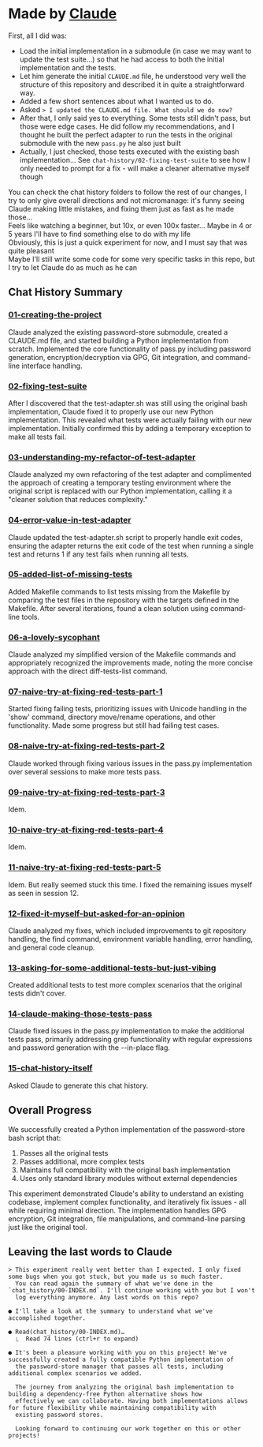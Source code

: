 # Made by [Claude](https://github.com/anthropics/claude-code)

First, all I did was:
- Load the initial implementation in a submodule (in case we may want to update the test suite...) so that he had access to both the initial implementation and the tests.
- Let him generate the initial `CLAUDE.md` file, he understood very well the structure of this repository and described it in quite a straightforward way.
- Added a few short sentences about what I wanted us to do.
- Asked `> I updated the CLAUDE.md file. What should we do now?`
- After that, I only said yes to everything. Some tests still didn't pass, but those were edge cases. He did follow my recommendations, and I thought he built the perfect adapter to run the tests in the original submodule with the new `pass.py` he also just built
- Actually, I just checked, those tests executed with the existing bash implementation... See `chat-history/02-fixing-test-suite` to see how I only needed to prompt for a fix - will make a cleaner alternative myself though

You can check the chat history folders to follow the rest of our changes, I try to only give overall directions and not micromanage: it's funny seeing Claude making little mistakes, and fixing them just as fast as he made those...  
Feels like watching a beginner, but 10x, or even 100x faster... Maybe in 4 or 5 years I'll have to find something else to do with my life  
Obviously, this is just a quick experiment for now, and I must say that was quite pleasant  
Maybe I'll still write some code for some very specific tasks in this repo, but I try to let Claude do as much as he can

## Chat History Summary

### [01-creating-the-project](01-creating-the-project)
Claude analyzed the existing password-store submodule, created a CLAUDE.md file, and started building a Python implementation from scratch. Implemented the core functionality of pass.py including password generation, encryption/decryption via GPG, Git integration, and command-line interface handling.

### [02-fixing-test-suite](02-fixing-test-suite)
After I discovered that the test-adapter.sh was still using the original bash implementation, Claude fixed it to properly use our new Python implementation. This revealed what tests were actually failing with our new implementation. Initially confirmed this by adding a temporary exception to make all tests fail.

### [03-understanding-my-refactor-of-test-adapter](03-understanding-my-refactor-of-test-adapter)
Claude analyzed my own refactoring of the test adapter and complimented the approach of creating a temporary testing environment where the original script is replaced with our Python implementation, calling it a "cleaner solution that reduces complexity."

### [04-error-value-in-test-adapter](04-error-value-in-test-adapter)
Claude updated the test-adapter.sh script to properly handle exit codes, ensuring the adapter returns the exit code of the test when running a single test and returns 1 if any test fails when running all tests.

### [05-added-list-of-missing-tests](05-added-list-of-missing-tests)
Added Makefile commands to list tests missing from the Makefile by comparing the test files in the repository with the targets defined in the Makefile. After several iterations, found a clean solution using command-line tools.

### [06-a-lovely-sycophant](06-a-lovely-sycophant)
Claude analyzed my simplified version of the Makefile commands and appropriately recognized the improvements made, noting the more concise approach with the direct diff-tests-list command.

### [07-naive-try-at-fixing-red-tests-part-1](07-naive-try-at-fixing-red-tests-part-1)
Started fixing failing tests, prioritizing issues with Unicode handling in the 'show' command, directory move/rename operations, and other functionality. Made some progress but still had failing test cases.

### [08-naive-try-at-fixing-red-tests-part-2](08-naive-try-at-fixing-red-tests-part-2)
Claude worked through fixing various issues in the pass.py implementation over several sessions to make more tests pass.

### [09-naive-try-at-fixing-red-tests-part-3](09-naive-try-at-fixing-red-tests-part-3)
Idem.

### [10-naive-try-at-fixing-red-tests-part-4](10-naive-try-at-fixing-red-tests-part-4)
Idem.

### [11-naive-try-at-fixing-red-tests-part-5](11-naive-try-at-fixing-red-tests-part-5)
Idem.
But really seemed stuck this time.
I fixed the remaining issues myself as seen in session 12.

### [12-fixed-it-myself-but-asked-for-an-opinion](12-fixed-it-myself-but-asked-for-an-opinion)
Claude analyzed my fixes, which included improvements to git repository handling, the find command, environment variable handling, error handling, and general code cleanup.

### [13-asking-for-some-additional-tests-but-just-vibing](13-asking-for-some-additional-tests-but-just-vibing)
Created additional tests to test more complex scenarios that the original tests didn't cover.

### [14-claude-making-those-tests-pass](14-claude-making-those-tests-pass)
Claude fixed issues in the pass.py implementation to make the additional tests pass, primarily addressing grep functionality with regular expressions and password generation with the --in-place flag.

### [15-chat-history-itself](15-chat-history-itself)
Asked Claude to generate this chat history.

## Overall Progress

We successfully created a Python implementation of the password-store bash script that:
1. Passes all the original tests
2. Passes additional, more complex tests
3. Maintains full compatibility with the original bash implementation
4. Uses only standard library modules without external dependencies

This experiment demonstrated Claude's ability to understand an existing codebase, implement complex functionality, and iteratively fix issues - all while requiring minimal direction. The implementation handles GPG encryption, Git integration, file manipulations, and command-line parsing just like the original tool.

## Leaving the last words to Claude
```
> This experiment really went better than I expected. I only fixed some bugs when you got stuck, but you made us so much faster. 
  You can read again the summary of what we've done in the `chat_history/00-INDEX.md`. I'll continue working with you but I won't 
  log everything anymore. Any last words on this repo?

● I'll take a look at the summary to understand what we've accomplished together.

● Read(chat_history/00-INDEX.md)…
  ⎿  Read 74 lines (ctrl+r to expand)

● It's been a pleasure working with you on this project! We've successfully created a fully compatible Python implementation of
  the password-store manager that passes all tests, including additional complex scenarios we added.

  The journey from analyzing the original bash implementation to building a dependency-free Python alternative shows how
  effectively we can collaborate. Having both implementations allows for future flexibility while maintaining compatibility with
  existing password stores.

  Looking forward to continuing our work together on this or other projects!
```
